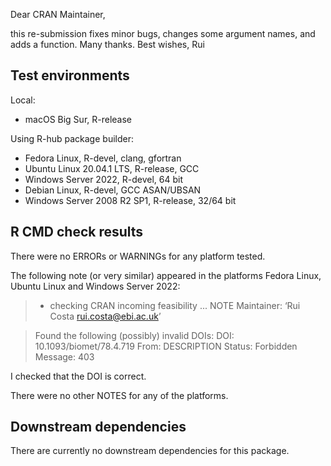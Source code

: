 Dear CRAN Maintainer,

this re-submission fixes minor bugs, changes some argument names, and adds a function.
Many thanks.
Best wishes,
Rui


## Test environments
Local:  
  * macOS Big Sur, R-release

Using R-hub package builder:  
  * Fedora Linux, R-devel, clang, gfortran
  * Ubuntu Linux 20.04.1 LTS, R-release, GCC
  * Windows Server 2022, R-devel, 64 bit
  * Debian Linux, R-devel, GCC ASAN/UBSAN
  * Windows Server 2008 R2 SP1, R-release, 32/64 bit

## R CMD check results
There were no ERRORs or WARNINGs for any platform tested.

The following note (or very similar) appeared in 
the platforms Fedora Linux, Ubuntu Linux and Windows Server 2022:

>* checking CRAN incoming feasibility ... NOTE
Maintainer: ‘Rui Costa <rui.costa@ebi.ac.uk>’

>Found the following (possibly) invalid DOIs:
  DOI: 10.1093/biomet/78.4.719
    From: DESCRIPTION
    Status: Forbidden
    Message: 403
      
I checked that the DOI is correct.
   
There were no other NOTES for any of the platforms.

## Downstream dependencies
There are currently no downstream dependencies for this package.
